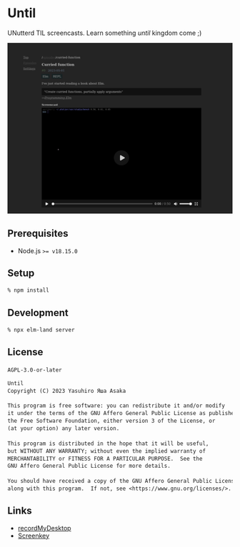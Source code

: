 # Until

UNutterd TIL screencasts. Learn something *until* kingdom come ;)

![Screenshot](img/screenshot.png?raw=true "Screenshot")


## Prerequisites

* Node.js `>= v18.15.0`


## Setup

```zsh
% npm install
```


## Development

```zsh
% npx elm-land server
```


## License

`AGPL-3.0-or-later`


```txt
Until
Copyright (C) 2023 Yasuhiro Яша Asaka

This program is free software: you can redistribute it and/or modify
it under the terms of the GNU Affero General Public License as published by
the Free Software Foundation, either version 3 of the License, or
(at your option) any later version.

This program is distributed in the hope that it will be useful,
but WITHOUT ANY WARRANTY; without even the implied warranty of
MERCHANTABILITY or FITNESS FOR A PARTICULAR PURPOSE.  See the
GNU Affero General Public License for more details.

You should have received a copy of the GNU Affero General Public License
along with this program.  If not, see <https://www.gnu.org/licenses/>.
```


## Links

* [recordMyDesktop](https://enselic.github.io/recordmydesktop/)
* [Screenkey](https://www.thregr.org/~wavexx/software/screenkey/)
